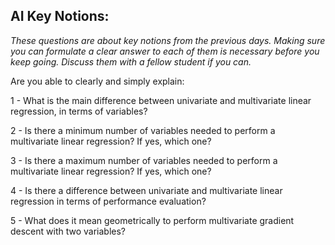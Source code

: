 ## AI Key Notions: 

*These questions are about key notions from the previous days. Making sure you can formulate a clear answer to each of them is necessary before you keep going. Discuss them with a fellow student if you can.*

Are you able to clearly and simply explain:

1 - What is the main difference between univariate and multivariate linear regression, in terms of variables? 

2 - Is there a minimum number of variables needed to perform a multivariate linear regression? If yes, which one?

3 - Is there a maximum number of variables needed to perform a multivariate linear regression? If yes, which one?

4 - Is there a difference between univariate and multivariate linear regression in terms of performance evaluation?

5 - What does it mean geometrically to perform multivariate gradient descent with two variables?